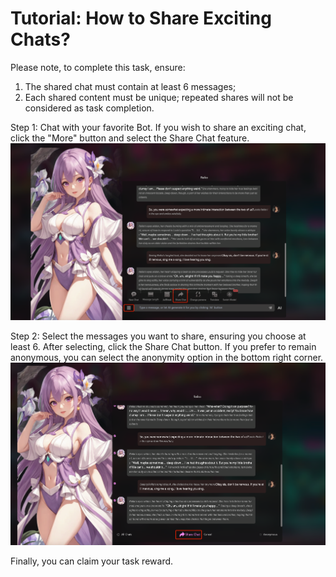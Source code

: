 # Tutorial: How to Share Exciting Chats?

Please note, to complete this task, ensure:

1. The shared chat must contain at least 6 messages;
2. Each shared content must be unique; repeated shares will not be considered as task completion.

Step 1: Chat with your favorite Bot. If you wish to share an exciting chat, click the "More" button and select the Share Chat feature.
![Share_Chat](../../assets/images/Share_Chat.png)

Step 2: Select the messages you want to share, ensuring you choose at least 6. After selecting, click the Share Chat button. If you prefer to remain anonymous, you can select the anonymity option in the bottom right corner.
![select and share](../../assets/images/select_and_share.png)

Finally, you can claim your task reward.

